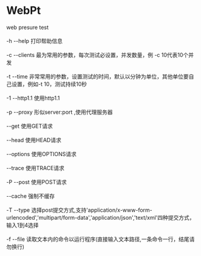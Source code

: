 # WebPt
web presure test</br>		
-h --help 打印帮助信息</br>   	
-c --clients 最为常用的参数，每次测试必设置，并发数量，例 -c 10代表10个并发</br>    		
-t --time 非常常用的参数，设置测试的时间，默认以分钟为单位，其他单位要自己设置，例如-t 10，测试持续10秒</br>    		
-1 --http1.1 使用http1.1</br>    		
-p --proxy 形似server:port ,使用代理服务器</br>   		
--get 使用GET请求</br>   		
--head 使用HEAD请求</br>   		
--options 使用OPTIONS请求</br>   		
--trace 使用TRACE请求</br>        		
-P --post 使用POST请求</br>    		
--cache 强制不缓存</br>   		
-T --type 选择post提交方式,支持'application/x-www-form-urlencoded','multipart/form-data','application/json','text/xml'四种提交方式，输入1到4选择</br>    	
-f --file 读取文本内的命令以运行程序(直接输入文本路径,一条命令一行，结尾请勿换行)</br>
